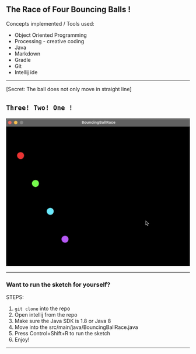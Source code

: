 ## The Race of Four Bouncing Balls !

Concepts implemented / Tools used:
* Object Oriented Programming
* Processing - creative coding
* Java
* Markdown
* Gradle
* Git
* Intellij ide

____________________________

[Secret: The ball does not only move in straight line]
##  ```Three! Two! One !```

[![Watch the balls roll out](images/poster.png)](video/BouncingBallRace.mp4)


___________________________

### Want to run the sketch for yourself?

STEPS:
1) `git clone` into the repo
2) Open intellij from the repo
3) Make sure the Java SDK is 1.8 or Java 8
4) Move into the src/main/java/BouncingBallRace.java
5) Press Control+Shift+R to run the sketch
6) Enjoy!

___________________________
